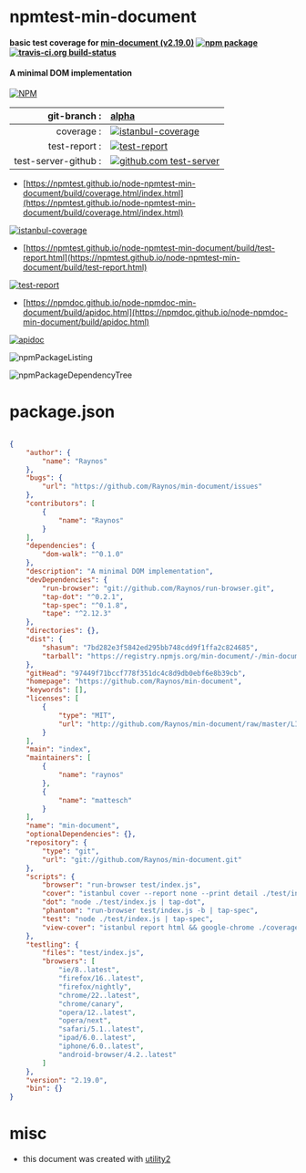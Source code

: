 # npmtest-min-document

#### basic test coverage for  [min-document (v2.19.0)](https://github.com/Raynos/min-document)  [![npm package](https://img.shields.io/npm/v/npmtest-min-document.svg?style=flat-square)](https://www.npmjs.org/package/npmtest-min-document) [![travis-ci.org build-status](https://api.travis-ci.org/npmtest/node-npmtest-min-document.svg)](https://travis-ci.org/npmtest/node-npmtest-min-document)

#### A minimal DOM implementation

[![NPM](https://nodei.co/npm/min-document.png?downloads=true&downloadRank=true&stars=true)](https://www.npmjs.com/package/min-document)

| git-branch : | [alpha](https://github.com/npmtest/node-npmtest-min-document/tree/alpha)|
|--:|:--|
| coverage : | [![istanbul-coverage](https://npmtest.github.io/node-npmtest-min-document/build/coverage.badge.svg)](https://npmtest.github.io/node-npmtest-min-document/build/coverage.html/index.html)|
| test-report : | [![test-report](https://npmtest.github.io/node-npmtest-min-document/build/test-report.badge.svg)](https://npmtest.github.io/node-npmtest-min-document/build/test-report.html)|
| test-server-github : | [![github.com test-server](https://npmtest.github.io/node-npmtest-min-document/GitHub-Mark-32px.png)](https://npmtest.github.io/node-npmtest-min-document/build/app/index.html) | | build-artifacts : | [![build-artifacts](https://npmtest.github.io/node-npmtest-min-document/glyphicons_144_folder_open.png)](https://github.com/npmtest/node-npmtest-min-document/tree/gh-pages/build)|

- [https://npmtest.github.io/node-npmtest-min-document/build/coverage.html/index.html](https://npmtest.github.io/node-npmtest-min-document/build/coverage.html/index.html)

[![istanbul-coverage](https://npmtest.github.io/node-npmtest-min-document/build/screenCapture.buildCi.browser.%252Ftmp%252Fbuild%252Fcoverage.lib.html.png)](https://npmtest.github.io/node-npmtest-min-document/build/coverage.html/index.html)

- [https://npmtest.github.io/node-npmtest-min-document/build/test-report.html](https://npmtest.github.io/node-npmtest-min-document/build/test-report.html)

[![test-report](https://npmtest.github.io/node-npmtest-min-document/build/screenCapture.buildCi.browser.%252Ftmp%252Fbuild%252Ftest-report.html.png)](https://npmtest.github.io/node-npmtest-min-document/build/test-report.html)

- [https://npmdoc.github.io/node-npmdoc-min-document/build/apidoc.html](https://npmdoc.github.io/node-npmdoc-min-document/build/apidoc.html)

[![apidoc](https://npmdoc.github.io/node-npmdoc-min-document/build/screenCapture.buildCi.browser.%252Ftmp%252Fbuild%252Fapidoc.html.png)](https://npmdoc.github.io/node-npmdoc-min-document/build/apidoc.html)

![npmPackageListing](https://npmtest.github.io/node-npmtest-min-document/build/screenCapture.npmPackageListing.svg)

![npmPackageDependencyTree](https://npmtest.github.io/node-npmtest-min-document/build/screenCapture.npmPackageDependencyTree.svg)



# package.json

```json

{
    "author": {
        "name": "Raynos"
    },
    "bugs": {
        "url": "https://github.com/Raynos/min-document/issues"
    },
    "contributors": [
        {
            "name": "Raynos"
        }
    ],
    "dependencies": {
        "dom-walk": "^0.1.0"
    },
    "description": "A minimal DOM implementation",
    "devDependencies": {
        "run-browser": "git://github.com/Raynos/run-browser.git",
        "tap-dot": "^0.2.1",
        "tap-spec": "^0.1.8",
        "tape": "^2.12.3"
    },
    "directories": {},
    "dist": {
        "shasum": "7bd282e3f5842ed295bb748cdd9f1ffa2c824685",
        "tarball": "https://registry.npmjs.org/min-document/-/min-document-2.19.0.tgz"
    },
    "gitHead": "97449f71bccf778f351dc4c8d9db0ebf6e8b39cb",
    "homepage": "https://github.com/Raynos/min-document",
    "keywords": [],
    "licenses": [
        {
            "type": "MIT",
            "url": "http://github.com/Raynos/min-document/raw/master/LICENSE"
        }
    ],
    "main": "index",
    "maintainers": [
        {
            "name": "raynos"
        },
        {
            "name": "mattesch"
        }
    ],
    "name": "min-document",
    "optionalDependencies": {},
    "repository": {
        "type": "git",
        "url": "git://github.com/Raynos/min-document.git"
    },
    "scripts": {
        "browser": "run-browser test/index.js",
        "cover": "istanbul cover --report none --print detail ./test/index.js",
        "dot": "node ./test/index.js | tap-dot",
        "phantom": "run-browser test/index.js -b | tap-spec",
        "test": "node ./test/index.js | tap-spec",
        "view-cover": "istanbul report html && google-chrome ./coverage/index.html"
    },
    "testling": {
        "files": "test/index.js",
        "browsers": [
            "ie/8..latest",
            "firefox/16..latest",
            "firefox/nightly",
            "chrome/22..latest",
            "chrome/canary",
            "opera/12..latest",
            "opera/next",
            "safari/5.1..latest",
            "ipad/6.0..latest",
            "iphone/6.0..latest",
            "android-browser/4.2..latest"
        ]
    },
    "version": "2.19.0",
    "bin": {}
}
```



# misc
- this document was created with [utility2](https://github.com/kaizhu256/node-utility2)
